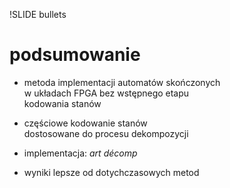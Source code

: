 !SLIDE bullets

# podsumowanie

* metoda implementacji automatów skończonych<br />w układach FPGA bez wstępnego etapu<br />kodowania stanów

* częściowe kodowanie stanów<br />dostosowane do procesu dekompozycji

* implementacja: <i>art décomp</i>

* wyniki lepsze od dotychczasowych metod
